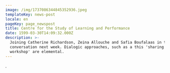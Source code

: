 ```yaml
---
image: /img/1737086344845352936.jpeg
templateKey: news-post
locale: en
pageKey: page_newspost
title: Centre for the Study of Learning and Performance
date: 1599-03-30T14:09:32.000Z
description: >-
  Joining Catherine Richardson, Zeina Allouche and Safia Boufalaas in this
  conversation next week. Dialogic approaches, such as a this 'sharing circle
  workshop' are elemental.
---
```

.
